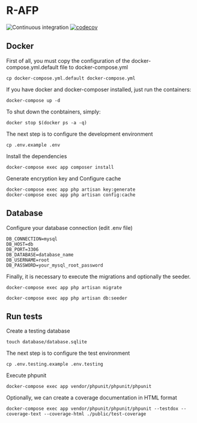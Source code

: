 # R-AFP

![Continuous integration](https://github.com/brionescl/r-afp/workflows/Continuous%20integration/badge.svg)
[![codecov](https://codecov.io/gh/brionescl/r-afp/branch/master/graph/badge.svg)](https://codecov.io/gh/brionescl/r-afp)

## Docker

First of all, you must copy the configuration of the docker-compose.yml.default file to docker-compose.yml

```
cp docker-compose.yml.default docker-compose.yml
```

If you have docker and docker-composer installed, just run the containers:

```
docker-compose up -d
```

To shut down the conbtainers, simply:

```
docker stop $(docker ps -a -q)
```

The next step is to configure the development environment

```
cp .env.example .env
```

Install the dependencies

```
docker-compose exec app composer install
```

Generate encryption key and Configure cache

```
docker-compose exec app php artisan key:generate
docker-compose exec app php artisan config:cache
```

## Database

Configure your database connection (edit .env file)

```
DB_CONNECTION=mysql
DB_HOST=db
DB_PORT=3306
DB_DATABASE=database_name
DB_USERNAME=root
DB_PASSWORD=your_mysql_root_password
```

Finally, it is necessary to execute the migrations and optionally the seeder.

```
docker-compose exec app php artisan migrate
```

```
docker-compose exec app php artisan db:seeder
```

## Run tests

Create a testing database

```
touch database/database.sqlite
```

The next step is to configure the test environment

```
cp .env.testing.example .env.testing
```

Execute phpunit

```
docker-compose exec app vendor/phpunit/phpunit/phpunit
```

Optionally, we can create a coverage documentation in HTML format

```
docker-compose exec app vendor/phpunit/phpunit/phpunit --testdox --coverage-text --coverage-html ./public/test-coverage
```
